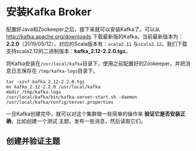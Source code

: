 安装Kafka Broker
================================================================================
配置好Java和Zookeeper之后，接下来就可以安装Kafka了。可以从 http://kafka.apache.org/downloads
下载最新版的Kafka。当前最新版本为：**2.2.0**（2019/05/12），对应的Scala版本有：`scala2.11`
与`scala2.12`。我们下载支持scala2.12的二进制版本：**kafka_2.12-2.2.0.tgz**。

将Kafka安装在`/usr/local/kafka`目录下，使用之前配置好的Zookeeper，并把消息日志保存在
`/tmp/kafka-logs`目录下。
```shell
tar -xzvf kafka_2.12-2.2.0.tgz
mv kafka_2.12-2.2.0 /usr/local/kafka
mkdir /tmp/kafka-logs
/usr/local/kafka/bin/kafka-server-start.sh -daemon /usr/local/kafka/config/server.properties
```
一旦Kafka创建完毕，就可以对这个集群做一些简单的操作来 **验证它是否安装正确**，比如创建一个测试
主题，发布一些消息，然后读取它们。

## 创建并验证主题

